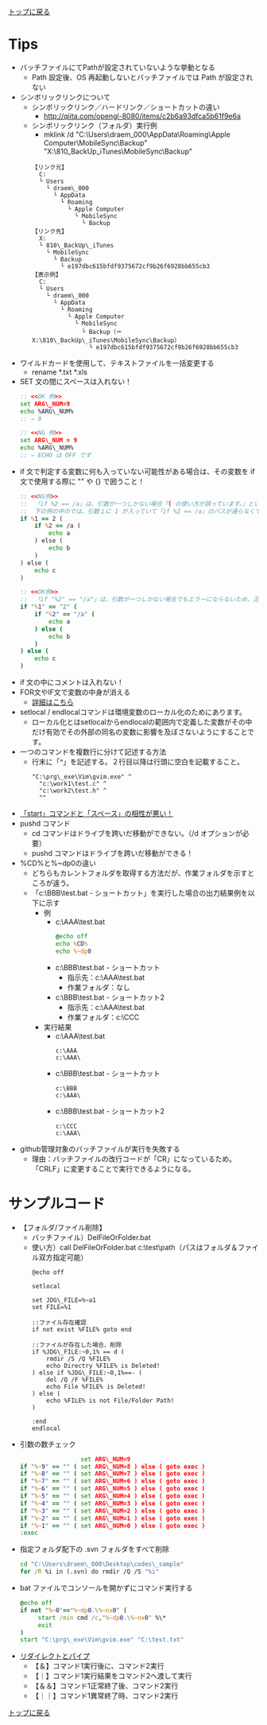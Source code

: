 [トップに戻る](../index.md)

# Tips
- バッチファイルにてPathが設定されていないような挙動となる
	- Path 設定後、OS 再起動しないとバッチファイルでは Path が設定されない
- シンボリックリンクについて
	-  シンボリックリンク／ハードリンク／ショートカットの違い
		- http://qiita.com/opengl-8080/items/c2b6a93dfca5b61f9e6a
	- シンボリックリンク（フォルダ）実行例
		- mklink /d "C:\Users\draem\_000\AppData\Roaming\Apple Computer\MobileSync\Backup" "X:\810\_BackUp\_iTunes\MobileSync\Backup"
		```
		【リンク元】
		  C:
		  └ Users
			└ draem\_000
			  └ AppData
				└ Roaming
				  └ Apple Computer
					└ MobileSync
					  └ Backup
		【リンク先】
		  X:
		  └ 810\_BackUp\_iTunes
			└ MobileSync
			  └ Backup
				└ e197dbc615bfdf9375672cf9b26f6928bb655cb3
		【表示例】
		  C:
		  └ Users
			└ draem\_000
			  └ AppData
				└ Roaming
				  └ Apple Computer
					└ MobileSync
					  └ Backup（＝X:\810\_BackUp\_iTunes\MobileSync\Backup）
						└ e197dbc615bfdf9375672cf9b26f6928bb655cb3 
		```
- ワイルドカードを使用して、テキストファイルを一括変更する
	- rename \*.txt \*.xls
- SET 文の間にスペースは入れない！
	``` bat
	:: <<OK 例>>
	set ARG\_NUM=9
	echo %ARG\_NUM%
	:: ⇒ 9

	:: <<NG 例>>
	set ARG\_NUM = 9
	echo %ARG\_NUM%
	:: ⇒ ECHO は OFF です
	```
- if 文で判定する変数に何も入っていない可能性がある場合は、その変数を if 文で使用する際に "" や {} で囲うこと！
	``` bat 
	:: <<NG例>>
	::  「if %2 == /a」は、引数が一つしかない場合「( の使い方が誤っています。」というエラーになる。
	::  下の例の中のでは、引数１に 1 が入っていて「if %2 == /a」のパスが通らなくても、最外側のif文が一文としてとらえられるため上記と同様エラーになる。
	if %1 == 2 (
		if %2 == /a (
			echo a
		) else (
			echo b
		)
	) else (
		echo c
	)
	
	:: <<OK例>>
	::  「if "%2" == "/a"」は、引数が一つしかない場合でもエラーにならないため、正常に動作する。
	if "%1" == "2" (
		if "%2" == "/a" (
			echo a
		) else (
			echo b
		)
	) else (
		echo c
	)
	```
- if 文の中にコメントは入れない！
- FOR文やIF文で変数の中身が消える
	- [詳細はこちら](http://d.hatena.ne.jp/jak-san/20110709/1310168663)
- setlocal / endlocalコマンドは環境変数のローカル化のためにあります。
	- ローカル化とはsetlocalからendlocalの範囲内で定義した変数がその中だけ有効でその外部の同名の変数に影響を及ぼさないようにすることです。
- 一つのコマンドを複数行に分けて記述する方法
	- 行末に「^」を記述する。２行目以降は行頭に空白を記載すること。
		```
		"C:\prg\_exe\Vim\gvim.exe" ^
		  "c:\work1\test.c" ^
		  "c:\work2\test.h" ^
		  ""
		```
- [「start」コマンドと「スペース」の相性が悪い！](http://d.hatena.ne.jp/mizuki\_astral/20100715/1279203356)
- pushd コマンド
	- cd コマンドはドライブを跨いだ移動ができない。（/d オプションが必要）
	- pushd コマンドはドライブを跨いだ移動ができる！
- %CD%と%~dp0の違い
	- どちらもカレントフォルダを取得する方法だが、作業フォルダを示すところが違う。
	- 「c:\BBB\test.bat - ショートカット」を実行した場合の出力結果例を以下に示す
		- 例
			- c:\AAA\test.bat
				``` bat
				@echo off
				echo %CD%
				echo %~dp0
				```
			- c:\BBB\test.bat - ショートカット
				- 指示先：c:\AAA\test.bat
				- 作業フォルダ：なし
			- c:\BBB\test.bat - ショートカット2
				- 指示先：c:\AAA\test.bat
				- 作業フォルダ：c:\CCC
		- 実行結果
			- c:\AAA\test.bat
				```
				c:\AAA
				c:\AAA\
				```
			- c:\BBB\test.bat - ショートカット
				```
				c:\BBB
				c:\AAA\
				```
			- c:\BBB\test.bat - ショートカット2
				```
				c:\CCC
				c:\AAA\
				```
- github管理対象のバッチファイルが実行を失敗する
	- 理由：バッチファイルの改行コードが「CR」になっているため。「CRLF」に変更することで実行できるようになる。

# サンプルコード
- 【フォルダ/ファイル削除】
	- バッチファイル）DelFileOrFolder.bat
	- 使い方）call DelFileOrFolder.bat c:\test\path（パスはフォルダ＆ファイル双方指定可能）
		```
		@echo off
		
		setlocal
		
		set JDG\_FILE=%~a1
		set FILE=%1
		
		::ファイル存在確認
		if not exist %FILE% goto end
		
		::ファイルが存在した場合、削除
		if %JDG\_FILE:~0,1% == d (
			rmdir /S /Q %FILE%
			echo Directry %FILE% is Deleted!
		) else if %JDG\_FILE:~0,1%==- (
			del /Q /F %FILE%
			echo File %FILE% is Deleted!
		) else (
			echo %FILE% is not File/Folder Path!
		)
		
		:end
		endlocal
		```
- 引数の数チェック
	```bat
					 set ARG\_NUM=9
	if "%~9" == "" ( set ARG\_NUM=8 ) else ( goto exec )
	if "%~8" == "" ( set ARG\_NUM=7 ) else ( goto exec )
	if "%~7" == "" ( set ARG\_NUM=6 ) else ( goto exec )
	if "%~6" == "" ( set ARG\_NUM=5 ) else ( goto exec )
	if "%~5" == "" ( set ARG\_NUM=4 ) else ( goto exec )
	if "%~4" == "" ( set ARG\_NUM=3 ) else ( goto exec )
	if "%~3" == "" ( set ARG\_NUM=2 ) else ( goto exec )
	if "%~2" == "" ( set ARG\_NUM=1 ) else ( goto exec )
	if "%~1" == "" ( set ARG\_NUM=0 ) else ( goto exec )
	:exec
	```
- 指定フォルダ配下の .svn フォルダをすべて削除
	```bat
	cd "C:\Users\draem\_000\Desktop\codes\_sample"
	for /R %i in (.svn) do rmdir /Q /S "%i"
	```
- bat ファイルでコンソールを開かずにコマンド実行する
	```bat
	@echo off
	if not "%~0"=="%~dp0.\%~nx0" (
		 start /min cmd /c,"%~dp0.\%~nx0" %\*
		 exit
	)
	start "C:\prg\_exe\Vim\gvim.exe" "C:\test.txt"
	```
- [リダイレクトとパイプ](https://www.atmarkit.co.jp/ait/articles/1505/28/news031.html)
	- 【＆】コマンド1実行後に、コマンド2実行
	- 【｜】コマンド1実行結果をコマンド2へ渡して実行
	- 【＆＆】コマンド1正常終了後、コマンド2実行
	- 【｜｜】コマンド1異常終了時、コマンド2実行

[トップに戻る](../index.md)
